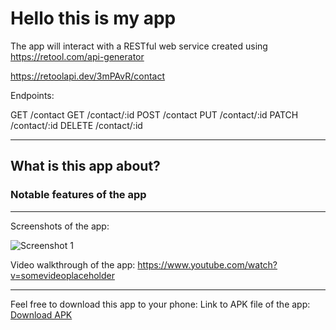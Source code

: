 # Hello this is my app

The app will interact with a RESTful web service created using https://retool.com/api-generator

https://retoolapi.dev/3mPAvR/contact

Endpoints:

GET    /contact
GET    /contact/:id
POST   /contact
PUT    /contact/:id
PATCH  /contact/:id
DELETE /contact/:id


-----------

## What is this app about?


### Notable features of the app


-----------

Screenshots of the app:

![Screenshot 1](./docs/placeholder.jpg)

Video walkthrough of the app:
https://www.youtube.com/watch?v=somevideoplaceholder


------------

Feel free to download this app to your phone:
Link to APK file of the app: [Download APK](./docs/app-release.apk)




